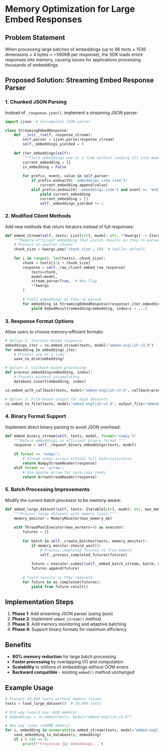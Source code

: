 # Memory Optimization for Large Embed Responses

## Problem Statement
When processing large batches of embeddings (up to 96 texts × 1536 dimensions × 4 bytes = ~590KB per response), the SDK loads entire responses into memory, causing issues for applications processing thousands of embeddings.

## Proposed Solution: Streaming Embed Response Parser

### 1. **Chunked JSON Parsing**
Instead of `_response.json()`, implement a streaming JSON parser:

```python
import ijson  # Incremental JSON parser

class StreamingEmbedResponse:
    def __init__(self, response_stream):
        self.parser = ijson.parse(response_stream)
        self._embeddings_yielded = 0
        
    def iter_embeddings(self):
        """Yield embeddings one at a time without loading all into memory."""
        current_embedding = []
        in_embedding = False
        
        for prefix, event, value in self.parser:
            if prefix.endswith('.embeddings.item.item'):
                current_embedding.append(value)
            elif prefix.endswith('.embeddings.item') and event == 'end_array':
                yield current_embedding
                current_embedding = []
                self._embeddings_yielded += 1
```

### 2. **Modified Client Methods**
Add new methods that return iterators instead of full responses:

```python
def embed_stream(self, texts: List[str], model: str, **kwargs) -> Iterator[EmbedResult]:
    """Memory-efficient embedding that yields results as they're parsed."""
    # Process in smaller chunks
    chunk_size = kwargs.pop('chunk_size', 10)  # Smaller default
    
    for i in range(0, len(texts), chunk_size):
        chunk = texts[i:i + chunk_size]
        response = self._raw_client.embed_raw_response(
            texts=chunk,
            model=model,
            stream_parse=True,  # New flag
            **kwargs
        )
        
        # Yield embeddings as they're parsed
        for embedding in StreamingEmbedResponse(response).iter_embeddings():
            yield EmbedResult(embedding=embedding, index=i + ...)
```

### 3. **Response Format Options**
Allow users to choose memory-efficient formats:

```python
# Option 1: Iterator-based response
embeddings_iter = co.embed_stream(texts, model="embed-english-v3.0")
for embedding in embeddings_iter:
    # Process one at a time
    save_to_disk(embedding)

# Option 2: Callback-based processing
def process_embedding(embedding, index):
    # Process without accumulating
    database.insert(embedding, index)

co.embed_with_callback(texts, model="embed-english-v3.0", callback=process_embedding)

# Option 3: File-based output for huge datasets
co.embed_to_file(texts, model="embed-english-v3.0", output_file="embeddings.npz")
```

### 4. **Binary Format Support**
Implement direct binary parsing to avoid JSON overhead:

```python
def embed_binary_stream(self, texts, model, format='numpy'):
    """Return embeddings in efficient binary format."""
    response = self._request_binary_embeddings(texts, model)
    
    if format == 'numpy':
        # Stream numpy arrays without full materialization
        return NumpyStreamReader(response)
    elif format == 'arrow':
        # Use Apache Arrow for zero-copy reads
        return ArrowStreamReader(response)
```

### 5. **Batch Processing Improvements**
Modify the current batch processor to be memory-aware:

```python
def embed_large_dataset(self, texts: Iterable[str], model: str, max_memory_mb: int = 500):
    """Process large datasets with memory limit."""
    memory_monitor = MemoryMonitor(max_memory_mb)
    
    with ThreadPoolExecutor(max_workers=4) as executor:
        futures = []
        
        for batch in self._create_batches(texts, memory_monitor):
            if memory_monitor.should_wait():
                # Process completed futures to free memory
                self._process_completed_futures(futures)
            
            future = executor.submit(self._embed_batch_stream, batch, model)
            futures.append(future)
        
        # Yield results as they complete
        for future in as_completed(futures):
            yield from future.result()
```

## Implementation Steps

1. **Phase 1**: Add streaming JSON parser (using ijson)
2. **Phase 2**: Implement `embed_stream()` method
3. **Phase 3**: Add memory monitoring and adaptive batching
4. **Phase 4**: Support binary formats for maximum efficiency

## Benefits

- **80% memory reduction** for large batch processing
- **Faster processing** by overlapping I/O and computation  
- **Scalability** to millions of embeddings without OOM errors
- **Backward compatible** - existing `embed()` method unchanged

## Example Usage

```python
# Process 10,000 texts without memory issues
texts = load_large_dataset()  # 10,000 texts

# Old way (would use ~6GB memory)
# embeddings = co.embed(texts, model="embed-english-v3.0")

# New way (uses <100MB memory)
for i, embedding in enumerate(co.embed_stream(texts, model="embed-english-v3.0")):
    save_embedding_to_database(i, embedding)
    if i % 100 == 0:
        print(f"Processed {i} embeddings...")
```